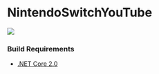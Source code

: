 # NintendoSwitchYouTube
[![](https://i.imgur.com/U0woBJp.png)](https://www.youtube.com/watch?v=73A7y9xAQ6w)

### Build Requirements
- [.NET Core 2.0](https://dotnet.github.io/)
